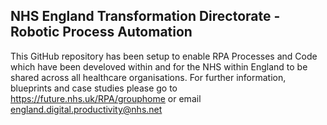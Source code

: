 ## NHS England Transformation Directorate - Robotic Process Automation 

This GitHub repository has been setup to enable RPA Processes and Code which have been develoved within and for the NHS within England to be shared across all healthcare organisations.
For further information, blueprints and case studies please go to https://future.nhs.uk/RPA/grouphome or email england.digital.productivity@nhs.net 
